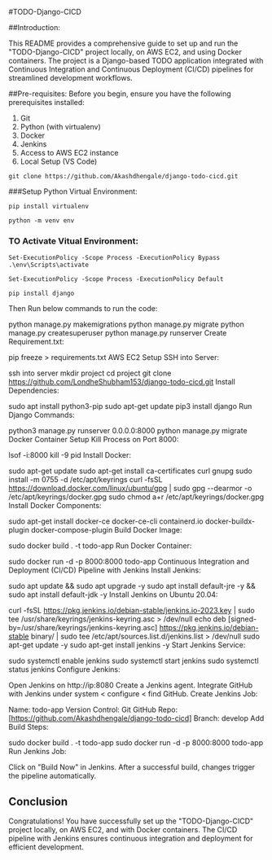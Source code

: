 #TODO-Django-CICD

##Introduction:

This README provides a comprehensive guide to set up and run the "TODO-Django-CICD" project locally, on AWS EC2, and using Docker containers. The project is a Django-based TODO application integrated with Continuous Integration and Continuous Deployment (CI/CD) pipelines for streamlined development workflows.

##Pre-requisites:
Before you begin, ensure you have the following prerequisites installed:

1. Git
2. Python (with virtualenv)
3. Docker
4. Jenkins
5. Access to AWS EC2 instance
6. Local Setup (VS Code)

```
git clone https://github.com/Akashdhengale/django-todo-cicd.git
```

###Setup Python Virtual Environment:
```
pip install virtualenv
```
```
python -m venv env
```
### TO Activate Vitual Environment:

```
Set-ExecutionPolicy -Scope Process -ExecutionPolicy Bypass
.\env\Scripts\activate
```
```
Set-ExecutionPolicy -Scope Process -ExecutionPolicy Default
```
```
pip install django
```

Then Run below commands to run the code:

python manage.py makemigrations
python manage.py migrate
python manage.py createsuperuser
python manage.py runserver
Create Requirement.txt:


pip freeze > requirements.txt
AWS EC2 Setup
SSH into Server:


ssh into server
mkdir project
cd project
git clone https://github.com/LondheShubham153/django-todo-cicd.git
Install Dependencies:


sudo apt install python3-pip
sudo apt-get update
pip3 install django
Run Django Commands:


python3 manage.py runserver 0.0.0.0:8000
python manage.py migrate
Docker Container Setup
Kill Process on Port 8000:


lsof -i:8000
kill -9 pid
Install Docker:


sudo apt-get update
sudo apt-get install ca-certificates curl gnupg
sudo install -m 0755 -d /etc/apt/keyrings
curl -fsSL https://download.docker.com/linux/ubuntu/gpg | sudo gpg --dearmor -o /etc/apt/keyrings/docker.gpg
sudo chmod a+r /etc/apt/keyrings/docker.gpg
Install Docker Components:


sudo apt-get install docker-ce docker-ce-cli containerd.io docker-buildx-plugin docker-compose-plugin
Build Docker Image:


sudo docker build . -t todo-app
Run Docker Container:


sudo docker run -d -p 8000:8000 todo-app
Continuous Integration and Deployment (CI/CD) Pipeline with Jenkins
Install Jenkins:


sudo apt update && sudo apt upgrade -y
sudo apt install default-jre -y && sudo apt install default-jdk -y
Install Jenkins on Ubuntu 20.04:


curl -fsSL https://pkg.jenkins.io/debian-stable/jenkins.io-2023.key | sudo tee /usr/share/keyrings/jenkins-keyring.asc > /dev/null
echo deb [signed-by=/usr/share/keyrings/jenkins-keyring.asc] https://pkg.jenkins.io/debian-stable binary/ | sudo tee /etc/apt/sources.list.d/jenkins.list > /dev/null
sudo apt-get update -y
sudo apt-get install jenkins -y
Start Jenkins Service:


sudo systemctl enable jenkins
sudo systemctl start jenkins
sudo systemctl status jenkins
Configure Jenkins:

Open Jenkins on http://ip:8080
Create a Jenkins agent.
Integrate GitHub with Jenkins under system < configure < find GitHub.
Create Jenkins Job:

Name: todo-app
Version Control: Git
GitHub Repo: [https://github.com/Akashdhengale/django-todo-cicd]
Branch: develop
Add Build Steps:

sudo docker build . -t todo-app
sudo docker run -d -p 8000:8000 todo-app
Run Jenkins Job:

Click on "Build Now" in Jenkins. After a successful build, changes trigger the pipeline automatically.

## Conclusion
Congratulations! You have successfully set up the "TODO-Django-CICD" project locally, on AWS EC2, and with Docker containers. The CI/CD pipeline with Jenkins ensures continuous integration and deployment for efficient development.


